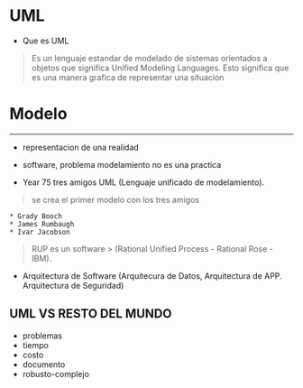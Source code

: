 # UML

* Que es UML 
> Es un lenguaje estandar de modelado de sistemas orientados a objetos que significa Unified Modeling Languages. Esto significa que es una manera grafica de representar una situacion



# Modelo
---

* representacion de una realidad
 
* software, problema modelamiento no es una practica

* Year 75 tres amigos UML (Lenguaje unificado de modelamiento).

> se crea el primer modelo  con los tres amigos

    * Grady Booch
    * James Rumbaugh
    * Ivar Jacobson

> RUP es un software > (Rational Unified Process - Rational Rose - IBM).

* Arquitectura de Software (Arquitecura de Datos, Arquitectura de APP. Arquitectura de Seguridad)

## UML VS RESTO DEL MUNDO

* problemas
* tiempo
* costo
* documento
* robusto-complejo